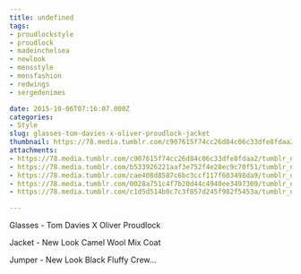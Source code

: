 ```yaml
---
title: undefined
tags:
- proudlockstyle
- proudlock
- madeinchelsea
- newlook
- mensstyle
- mensfashion
- redwings
- sergedenimes

date: 2015-10-06T07:16:07.000Z
categories:
- Style
slug: glasses-tom-davies-x-oliver-proudlock-jacket
thumbnail: https://78.media.tumblr.com/c907615f74cc26d84c06c33dfe8fdaa2/tumblr_nvliqmERoX1rhrm24o1_540.jpg
attachments:
- https://78.media.tumblr.com/c907615f74cc26d84c06c33dfe8fdaa2/tumblr_nvliqmERoX1rhrm24o1_1280.jpg
- https://78.media.tumblr.com/b533926221aaf3e752f4e28ec9c70f51/tumblr_nvliqmERoX1rhrm24o2_1280.jpg
- https://78.media.tumblr.com/cae408d8587c6bc3ccf117f603498da9/tumblr_nvliqmERoX1rhrm24o3_1280.jpg
- https://78.media.tumblr.com/0028a751c4f7b20d44c4940ee3497309/tumblr_nvliqmERoX1rhrm24o4_1280.jpg
- https://78.media.tumblr.com/c1d5d514b0c7c3f857d245f982f5453a/tumblr_nvliqmERoX1rhrm24o5_1280.jpg

---
```


Glasses - Tom Davies X Oliver Proudlock 

  Jacket -  New Look Camel Wool Mix Coat  

  Jumper -  New Look Black Fluffy Crew...
